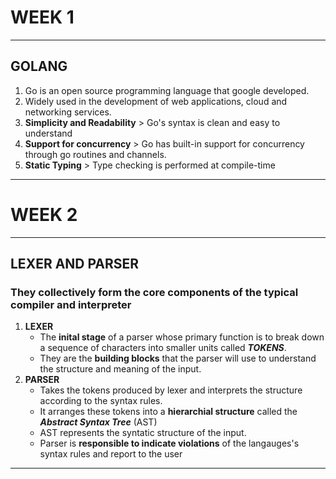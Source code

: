 # WEEK 1 
-------
## GOLANG 
1. Go is an open source programming language that google developed.
2. Widely used in the development of web applications, cloud and networking services.
3. **Simplicity and Readability** > Go's syntax is clean and easy to understand
4. **Support for concurrency** >  Go has built-in support for concurrency through go routines and channels.
5. **Static Typing** > Type checking is performed at compile-time
----------
# WEEK 2
-------
## LEXER AND PARSER
### They collectively form the core components of the typical compiler and interpreter 
1. **LEXER**  
    - The **inital stage** of a parser whose primary function is to break down a sequence of characters into smaller units called ***TOKENS***.
    - They are the **building blocks** that the parser will use to understand the structure and meaning of the input.
2. **PARSER** 
    - Takes the tokens produced by lexer and interprets the structure according to the syntax rules. 
    - It arranges these tokens into a **hierarchial structure** called the ***Abstract Syntax Tree*** (AST)
    - AST represents the syntatic structure of the input.
    - Parser is **responsible to indicate violations** of the langauges's syntax rules and report to the user
---------
